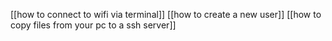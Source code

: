 





[[how to connect to wifi via terminal]]
[[how to create a new user]]
[[how to copy files from your pc to a ssh server]]
